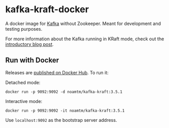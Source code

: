 # kafka-kraft-docker

A docker image for [Kafka](https://kafka.apache.org) without Zookeeper. Meant for development and testing purposes.

For more information about the Kafka running in KRaft mode, 
check out the [introductory blog post](https://www.confluent.io/blog/kafka-without-zookeeper-a-sneak-peek).

## Run with Docker

Releases are [published on Docker Hub](https://hub.docker.com/r/noamtm/kafka-kraft). To run it: 

Detached mode:
```
docker run -p 9092:9092 -d noamtm/kafka-kraft:3.5.1
```

Interactive mode:
```
docker run -p 9092:9092 -it noamtm/kafka-kraft:3.5.1
```

Use `localhost:9092` as the bootstrap server address.
